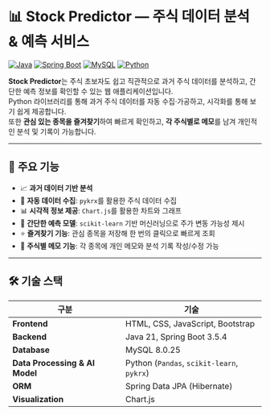 # 📊 Stock Predictor — 주식 데이터 분석 & 예측 서비스

[![Java](https://img.shields.io/badge/Java-21-red?logo=openjdk)](https://openjdk.org/projects/jdk/21/)
[![Spring Boot](https://img.shields.io/badge/Spring%20Boot-3.5.4-brightgreen?logo=springboot)](https://spring.io/projects/spring-boot)
[![MySQL](https://img.shields.io/badge/MySQL-8.0-blue?logo=mysql)](https://www.mysql.com/)
[![Python](https://img.shields.io/badge/Python-3.13-yellow?logo=python)](https://www.python.org/)

**Stock Predictor**는 주식 초보자도 쉽고 직관적으로 과거 주식 데이터를 분석하고, 간단한 예측 정보를 확인할 수 있는 웹 애플리케이션입니다.  
Python 라이브러리를 통해 과거 주식 데이터를 자동 수집·가공하고, 시각화를 통해 보기 쉽게 제공합니다.  
또한 **관심 있는 종목을 즐겨찾기**하여 빠르게 확인하고, **각 주식별로 메모**를 남겨 개인적인 분석 및 기록이 가능합니다.

---

## 🎯 주요 기능
- 📈 **과거 데이터 기반 분석**
- 🤖 **자동 데이터 수집**: `pykrx`를 활용한 주식 데이터 수집
- 📊 **시각적 정보 제공**: `Chart.js`를 활용한 차트와 그래프
- 🔮 **간단한 예측 모델**: `scikit-learn` 기반 머신러닝으로 주가 변동 가능성 제시
- ⭐ **즐겨찾기 기능**: 관심 종목을 저장해 한 번의 클릭으로 빠르게 조회
- 📝 **주식별 메모 기능**: 각 종목에 개인 메모와 분석 기록 작성/수정 가능
---

## 🛠 기술 스택
| 구분 | 기술 |
|------|------|
| **Frontend** | HTML, CSS, JavaScript, Bootstrap |
| **Backend** | Java 21, Spring Boot 3.5.4 |
| **Database** | MySQL 8.0.25 |
| **Data Processing & AI Model** | Python (`Pandas`, `scikit-learn`, `pykrx`) |
| **ORM** | Spring Data JPA (Hibernate) |
| **Visualization**  | Chart.js |
